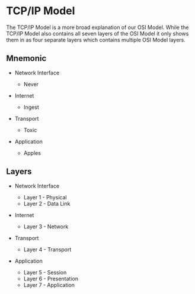 # TCP/IP Model

The TCP/IP Model is a more broad explanation of our OSI Model. While the TCP/IP Model also contains all seven layers of the OSI Model it only shows them in as four separate layers which contains multiple OSI Model layers.

## Mnemonic
- Network Interface
  - Never

- Internet
  - Ingest

- Transport
  - Toxic

- Application
  - Apples

## Layers
- Network Interface
  - Layer 1 - Physical
  - Layer 2 - Data Link

- Internet
  - Layer 3 - Network

- Transport
  - Layer 4 - Transport

- Application
  - Layer 5 - Session
  - Layer 6 - Presentation
  - Layer 7 - Application
